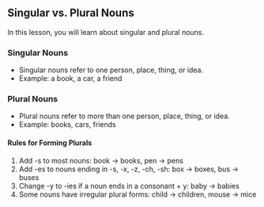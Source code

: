 <!-- content/Level1/Lesson2/grammar/grammar.md -->

## Singular vs. Plural Nouns

In this lesson, you will learn about singular and plural nouns.

### Singular Nouns

- Singular nouns refer to one person, place, thing, or idea.
- Example: a book, a car, a friend

### Plural Nouns

- Plural nouns refer to more than one person, place, thing, or idea.
- Example: books, cars, friends

#### Rules for Forming Plurals

1. Add -s to most nouns: book → books, pen → pens
2. Add -es to nouns ending in -s, -x, -z, -ch, -sh: box → boxes, bus → buses
3. Change -y to -ies if a noun ends in a consonant + y: baby → babies
4. Some nouns have irregular plural forms: child → children, mouse → mice

